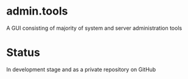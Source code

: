 # admin.tools
A GUI consisting of majority of system and server administration tools

# Status
In development stage and as a private repository on GitHub
